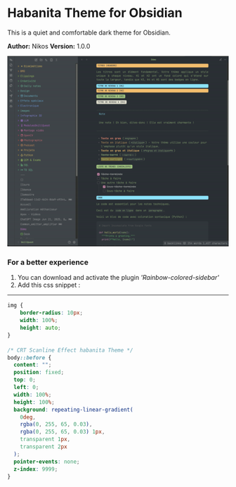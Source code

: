 # Habanita Theme for Obsidian

This is a quiet and comfortable dark theme for Obsidian.

**Author:** Nikos
**Version:** 1.0.0

![It looks like this](/img/habanita-big.png)

### For a better experience

1. You can download and activate the plugin *'Rainbow-colored-sidebar'*
2. Add this css snippet :

---
```css
img {
    border-radius: 10px;
    width: 100%;
    height: auto;
}

/* CRT Scanline Effect habanita Theme */
body::before {
  content: "";
  position: fixed;
  top: 0;
  left: 0;
  width: 100%;
  height: 100%;
  background: repeating-linear-gradient(
    0deg,
    rgba(0, 255, 65, 0.03),
    rgba(0, 255, 65, 0.03) 1px,
    transparent 1px,
    transparent 2px
  );
  pointer-events: none;
  z-index: 9999;
}
```
